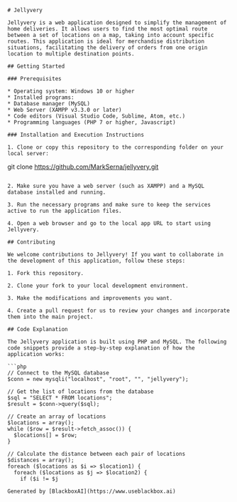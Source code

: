  ```
# Jellyvery

Jellyvery is a web application designed to simplify the management of home deliveries. It allows users to find the most optimal route between a set of locations on a map, taking into account specific routes. This application is ideal for merchandise distribution situations, facilitating the delivery of orders from one origin location to multiple destination points.

## Getting Started

### Prerequisites

* Operating system: Windows 10 or higher
* Installed programs: 
 * Database manager (MySQL)
 * Web Server (XAMPP v3.3.0 or later)
 * Code editors (Visual Studio Code, Sublime, Atom, etc.)
 * Programming languages (PHP 7 or higher, Javascript)

### Installation and Execution Instructions

1. Clone or copy this repository to the corresponding folder on your local server:

```
git clone https://github.com/MarkSerna/jellyvery.git
```

2. Make sure you have a web server (such as XAMPP) and a MySQL database installed and running.

3. Run the necessary programs and make sure to keep the services active to run the application files.

4. Open a web browser and go to the local app URL to start using Jellyvery.

## Contributing

We welcome contributions to Jellyvery! If you want to collaborate in the development of this application, follow these steps:

1. Fork this repository.

2. Clone your fork to your local development environment.

3. Make the modifications and improvements you want.

4. Create a pull request for us to review your changes and incorporate them into the main project.

## Code Explanation

The Jellyvery application is built using PHP and MySQL. The following code snippets provide a step-by-step explanation of how the application works:

```php
// Connect to the MySQL database
$conn = new mysqli("localhost", "root", "", "jellyvery");

// Get the list of locations from the database
$sql = "SELECT * FROM locations";
$result = $conn->query($sql);

// Create an array of locations
$locations = array();
while ($row = $result->fetch_assoc()) {
  $locations[] = $row;
}

// Calculate the distance between each pair of locations
$distances = array();
foreach ($locations as $i => $location1) {
  foreach ($locations as $j => $location2) {
    if ($i != $j

Generated by [BlackboxAI](https://www.useblackbox.ai)